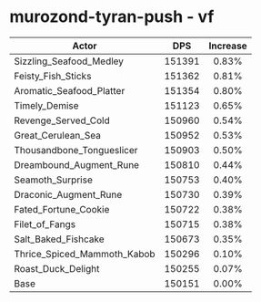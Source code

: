 # murozond-tyran-push - vf
| Actor | DPS | Increase |
|---|:---:|:---:|
|Sizzling_Seafood_Medley|151391|0.83%|
|Feisty_Fish_Sticks|151362|0.81%|
|Aromatic_Seafood_Platter|151354|0.80%|
|Timely_Demise|151123|0.65%|
|Revenge_Served_Cold|150960|0.54%|
|Great_Cerulean_Sea|150952|0.53%|
|Thousandbone_Tongueslicer|150903|0.50%|
|Dreambound_Augment_Rune|150810|0.44%|
|Seamoth_Surprise|150753|0.40%|
|Draconic_Augment_Rune|150730|0.39%|
|Fated_Fortune_Cookie|150722|0.38%|
|Filet_of_Fangs|150715|0.38%|
|Salt_Baked_Fishcake|150673|0.35%|
|Thrice_Spiced_Mammoth_Kabob|150296|0.10%|
|Roast_Duck_Delight|150255|0.07%|
|Base|150151|0.00%|
